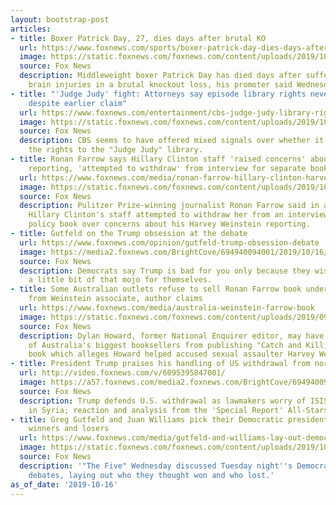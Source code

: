 ```yaml
---
layout: bootstrap-post
articles:
- title: Boxer Patrick Day, 27, dies days after brutal KO
  url: https://www.foxnews.com/sports/boxer-patrick-day-dies-days-after-brutal-ko
  image: https://static.foxnews.com/foxnews.com/content/uploads/2019/10/AP19286090024013.jpg
  source: Fox News
  description: Middleweight boxer Patrick Day has died days after suffering traumatic
    brain injuries in a brutal knockout loss, his promoter said Wednesday.
- title: "'Judge Judy' fight: Attorneys say episode library rights never sold to CBS
    despite earlier claim"
  url: https://www.foxnews.com/entertainment/cbs-judge-judy-library-rights-lawsuit
  image: https://static.foxnews.com/foxnews.com/content/uploads/2019/10/cbs-judy-getty.jpg
  source: Fox News
  description: CBS seems to have offered mixed signals over whether it ever bought
    the rights to the "Judge Judy" library.
- title: Ronan Farrow says Hillary Clinton staff 'raised concerns' about his Weinstein
    reporting, 'attempted to withdraw' from interview for separate book
  url: https://www.foxnews.com/media/ronan-farrow-hillary-clinton-harvey-weinstein-nbc
  image: https://static.foxnews.com/foxnews.com/content/uploads/2019/10/Baier-Farrow.jpg
  source: Fox News
  description: Pulitzer Prize-winning journalist Ronan Farrow said in a Fox News interview
    Hillary Clinton's staff attempted to withdraw her from an interview his foreign
    policy book over concerns about his Harvey Weinstein reporting.
- title: Gutfeld on the Trump obsession at the debate
  url: https://www.foxnews.com/opinion/gutfeld-trump-obsession-debate
  image: https://media2.foxnews.com/BrightCove/694940094001/2019/10/16/694940094001_6095388592001_6095389929001-vs.jpg
  source: Fox News
  description: Democrats say Trump is bad for you only because they wish they had
    a little bit of that mojo for themselves.
- title: Some Australian outlets refuse to sell Ronan Farrow book under legal threat
    from Weinstein associate, author claims
  url: https://www.foxnews.com/media/australia-weinstein-farrow-book
  image: https://static.foxnews.com/foxnews.com/content/uploads/2019/09/ronan-farrow-REUTERS.jpg
  source: Fox News
  description: Dylan Howard, former National Enquirer editor, may have blocked two
    of Australia's biggest booksellers from publishing "Catch and Kill," a bombshell
    book which alleges Howard helped accused sexual assaulter Harvey Weinstein.
- title: President Trump praises his handling of US withdrawal from northern Syria
  url: http://video.foxnews.com/v/6095395847001/
  image: https://a57.foxnews.com/media2.foxnews.com/BrightCove/694940094001/2019/10/16/640/360/694940094001_6095401638001_6095395847001-vs.jpg
  source: Fox News
  description: Trump defends U.S. withdrawal as lawmakers worry of ISIS resurgence
    in Syria; reaction and analysis from the 'Special Report' All-Stars.
- title: Greg Gutfeld and Juan Williams pick their Democratic presidential debate's
    winners and losers
  url: https://www.foxnews.com/media/gutfeld-and-williams-lay-out-democratic-presidential-debates-winners-and-losers
  image: https://static.foxnews.com/foxnews.com/content/uploads/2019/10/Schoenanalysis101619.jpg
  source: Fox News
  description: '"The Five" Wednesday discussed Tuesday night''s Democratic presidential
    debates, laying out who they thought won and who lost.'
as_of_date: '2019-10-16'
---
```


